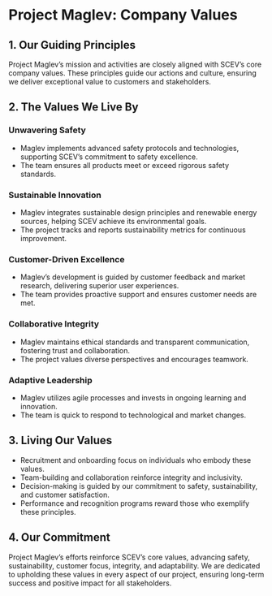 
# Project Maglev: Company Values

## 1. Our Guiding Principles
Project Maglev’s mission and activities are closely aligned with SCEV’s core company values. These principles guide our actions and culture, ensuring we deliver exceptional value to customers and stakeholders.

## 2. The Values We Live By
### Unwavering Safety
- Maglev implements advanced safety protocols and technologies, supporting SCEV’s commitment to safety excellence.
- The team ensures all products meet or exceed rigorous safety standards.

### Sustainable Innovation
- Maglev integrates sustainable design principles and renewable energy sources, helping SCEV achieve its environmental goals.
- The project tracks and reports sustainability metrics for continuous improvement.

### Customer-Driven Excellence
- Maglev’s development is guided by customer feedback and market research, delivering superior user experiences.
- The team provides proactive support and ensures customer needs are met.

### Collaborative Integrity
- Maglev maintains ethical standards and transparent communication, fostering trust and collaboration.
- The project values diverse perspectives and encourages teamwork.

### Adaptive Leadership
- Maglev utilizes agile processes and invests in ongoing learning and innovation.
- The team is quick to respond to technological and market changes.

## 3. Living Our Values
- Recruitment and onboarding focus on individuals who embody these values.
- Team-building and collaboration reinforce integrity and inclusivity.
- Decision-making is guided by our commitment to safety, sustainability, and customer satisfaction.
- Performance and recognition programs reward those who exemplify these principles.

## 4. Our Commitment
Project Maglev’s efforts reinforce SCEV’s core values, advancing safety, sustainability, customer focus, integrity, and adaptability. We are dedicated to upholding these values in every aspect of our project, ensuring long-term success and positive impact for all stakeholders.
